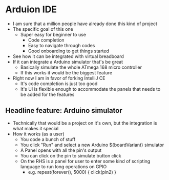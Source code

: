 # Arduion IDE

- I am sure that a million people have already done this kind of project
- The specific goal of this one
    - Super easy for beginner to use
        - Code completion
        - Easy to navigate through codes
        - Good onboarding to get things started
- See how it can be integrated with virtual breadboard
- If it can integrate a Arduino simulator that's be great
    - Basically simulate the whole ATmega 168 micro controller
    - If this works it would be the biggest feature
- Right now I am in favor of forking IntelliJ CE
    - It's code completion is just too good
    - It's UI is flexible enough to accommodate the panels that needs to be added for the features

## Headline feature: Arduino simulator

- Technically that would be a project on it's own, but the integration is what makes it special
- How it works (as a user)
    - You code a bunch of stuff
    - You click "Run" and select a new Arduino ${boardVariant} simulator
    - A Panel opens with all the pin's output
    - You can click on the pin to simulate button click
    - On the RHS is a panel for user to enter some kind of scripting language to run long operations on GPIO
        - e.g. repeat(forever(), 5000) { click(pin2) }